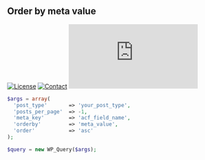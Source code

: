 ## Order by meta value
[![License](https://img.shields.io/github/license/dedewiweka/snippets?color=brightgreen)](https://github.com/dedewiweka/snippets/blob/main/LICENSE) [![Contact](https://img.shields.io/badge/contact-Dede%20Wiweka-orange)](https://dede.wiweka.com/development) ![File size](https://img.shields.io/github/size/dedewiweka/snippets/WP%20Query/order-by-meta-value.md) 
```php
$args = array(
  'post_type'       => 'your_post_type',
  'posts_per_page'  => -1,
  'meta_key'        => 'acf_field_name',
  'orderby'         => 'meta_value',
  'order'           => 'asc'
);

$query = new WP_Query($args);
```